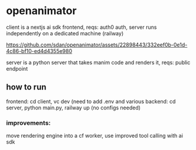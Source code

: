 # openanimator

client is a nextjs ai sdk frontend, reqs: auth0 auth, server runs independently on a dedicated machine (railway)


https://github.com/sdan/openanimator/assets/22898443/332eef0b-0e1d-4c86-bf10-ed4d4355e980


server is a python server that takes manim code and renders it, reqs: public endpoint

## how to run

frontend: cd client, vc dev (need to add .env and various <variables>
backend: cd server, python main.py, railway up (no configs needed)



### improvements:

move rendering engine into a cf worker, use improved tool calling with ai sdk
